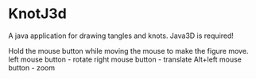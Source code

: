 # KnotJ3d
A java application for drawing tangles and knots. Java3D is required!

Hold the mouse button while moving the mouse to make the figure move.
     left mouse button       -  rotate
     right mouse button      -  translate
     Alt+left mouse button   -  zoom
